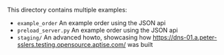 This directory contains multiple examples:

* `example_order` An example order using the JSON api
* `preload_server.py` An example order using the JSON api
* `staging/` An advanced howto, showcasing how https://dns-01.a.peter-sslers.testing.opensource.aptise.com/ was built
